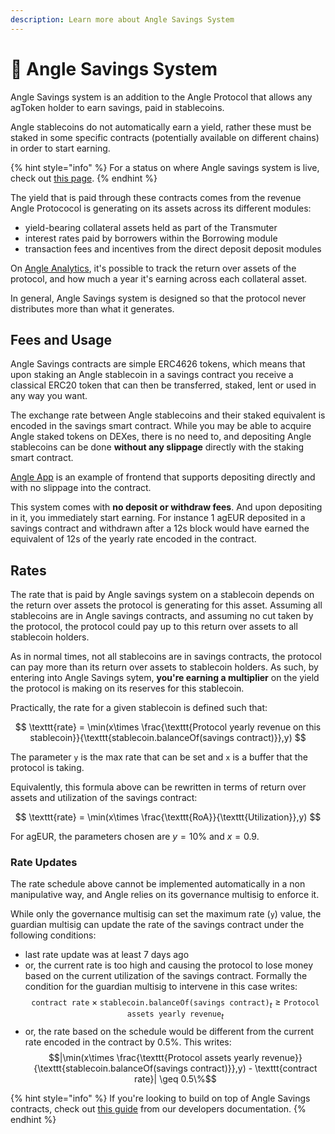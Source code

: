 ```yaml
---
description: Learn more about Angle Savings System
---
```


# 💸 Angle Savings System

Angle Savings system is an addition to the Angle Protocol that allows any agToken holder to earn savings, paid in stablecoins.

Angle stablecoins do not automatically earn a yield, rather these must be staked in some specific contracts (potentially available on different chains) in order to start earning.

{% hint style="info" %}
For a status on where Angle savings system is live, check out [this page](../stablecoins.md).
{% endhint %}

The yield that is paid through these contracts comes from the revenue Angle Protococol is generating on its assets across its different modules:

- yield-bearing collateral assets held as part of the Transmuter
- interest rates paid by borrowers within the Borrowing module
- transaction fees and incentives from the direct deposit deposit modules

On [Angle Analytics](https://facts.angle.money), it's possible to track the return over assets of the protocol, and how much a year it's earning across each collateral asset.

In general, Angle Savings system is designed so that the protocol never distributes more than what it generates.

## Fees and Usage

Angle Savings contracts are simple ERC4626 tokens, which means that upon staking an Angle stablecoin in a savings contract you receive a classical ERC20 token that can then be transferred, staked, lent or used in any way you want.

The exchange rate between Angle stablecoins and their staked equivalent is encoded in the savings smart contract. While you may be able to acquire Angle staked tokens on DEXes, there is no need to, and depositing Angle stablecoins can be done **without any slippage** directly with the staking smart contract.

[Angle App](https://app.angle.money) is an example of frontend that supports depositing directly and with no slippage into the contract.

This system comes with **no deposit or withdraw fees**. And upon depositing in it, you immediately start earning. For instance 1 agEUR deposited in a savings contract and withdrawn after a 12s block would have earned the equivalent of 12s of the yearly rate encoded in the contract.

## Rates

The rate that is paid by Angle savings system on a stablecoin depends on the return over assets the protocol is generating for this asset. Assuming all stablecoins are in Angle savings contracts, and assuming no cut taken by the protocol, the protocol could pay up to this return over assets to all stablecoin holders.

As in normal times, not all stablecoins are in savings contracts, the protocol can pay more than its return over assets to stablecoin holders. As such, by entering into Angle Savings sytem, **you're earning a multiplier** on the yield the protocol is making on its reserves for this stablecoin.

Practically, the rate for a given stablecoin is defined such that:

$$
\texttt{rate} = \min(x\times \frac{\texttt{Protocol yearly revenue on this stablecoin}}{\texttt{stablecoin.balanceOf(savings contract)}},y)
$$

The parameter `y` is the max rate that can be set and `x` is a buffer that the protocol is taking.

Equivalently, this formula above can be rewritten in terms of return over assets and utilization of the savings contract:

$$
\texttt{rate} = \min(x\times \frac{\texttt{RoA}}{\texttt{Utilization}},y)
$$

For agEUR, the parameters chosen are $y=10\%$ and $x=0.9$.

### Rate Updates

The rate schedule above cannot be implemented automatically in a non manipulative way, and Angle relies on its governance multisig to enforce it.

While only the governance multisig can set the maximum rate (`y`) value, the guardian multisig can update the rate of the savings contract under the following conditions:

- last rate update was at least 7 days ago
- or, the current rate is too high and causing the protocol to lose money based on the current utilization of the savings contract. Formally the condition for the guardian multisig to intervene in this case writes:
  $$\texttt{contract rate}\times \texttt{stablecoin.balanceOf(savings contract)}_t \geq \texttt{Protocol assets yearly revenue}_t$$
- or, the rate based on the schedule would be different from the current rate encoded in the contract by 0.5%. This writes:
  $$|\min(x\times \frac{\texttt{Protocol assets yearly revenue}}{\texttt{stablecoin.balanceOf(savings contract)}},y) - \texttt{contract rate}| \geq 0.5\%$$

{% hint style="info" %}
If you're looking to build on top of Angle Savings contracts, check out [this guide](https://developers.angle.money/developer-guides/savings) from our developers documentation.
{% endhint %}
